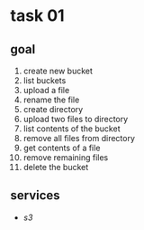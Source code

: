 # task 01

## goal

1. create new bucket
2. list buckets
3. upload a file
4. rename the file
5. create directory
6. upload two files to directory
7. list contents of the bucket
8. remove all files from directory
9. get contents of a file
10. remove remaining files
11. delete the bucket

## services

- *s3*

